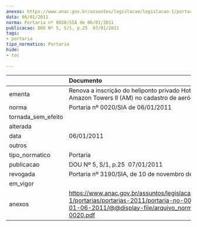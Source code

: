 ```yaml
---
anexos: https://www.anac.gov.br/assuntos/legislacao/legislacao-1/portarias/portarias-2011/portaria-no-0020-sia-de-01-06-2011/@@display-file/arquivo_norma/PA2011-0020.pdf
data: 06/01/2011
norma: Portaria nº 0020/SIA de 06/01/2011
publicacao: DOU Nº 5, S/1, p.25  07/01/2011
tags:
- portaria
tipo_normatico: Portaria
hide: 
- toc 
 
---
```


|                    | Documento                                                                                                                                                         |
|:-------------------|:------------------------------------------------------------------------------------------------------------------------------------------------------------------|
| ementa             | Renova a inscrição do heliponto privado Hotel Ariaú Amazon Towers II (AM) no cadastro de aeródromos.                                                              |
| norma              | Portaria nº 0020/SIA de 06/01/2011                                                                                                                                |
| tornada_sem_efeito |                                                                                                                                                                   |
| alterada           |                                                                                                                                                                   |
| data               | 06/01/2011                                                                                                                                                        |
| outros             |                                                                                                                                                                   |
| tipo_normatico     | Portaria                                                                                                                                                          |
| publicacao         | DOU Nº 5, S/1, p.25  07/01/2011                                                                                                                                   |
| revogada           | Portaria nº 3190/SIA, de 10 de novembro de 2016.                                                                                                                  |
| em_vigor           |                                                                                                                                                                   |
| anexos             | https://www.anac.gov.br/assuntos/legislacao/legislacao-1/portarias/portarias-2011/portaria-no-0020-sia-de-01-06-2011/@@display-file/arquivo_norma/PA2011-0020.pdf |